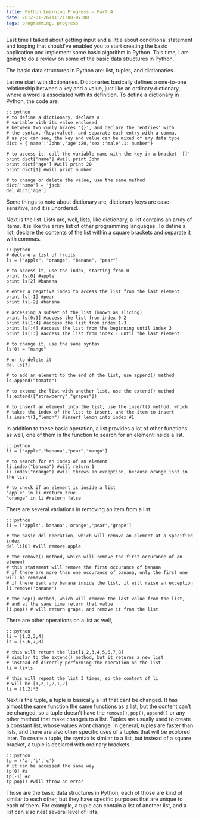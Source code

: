 ```yaml
---
title: Python Learning Progress – Part 4
date: 2012-01-26T11:21:00+07:00
tags: programming, progress
---
```


Last time I talked about getting input and a little about conditional
statement and looping that should’ve enabled you to start creating the
basic application and implement some basic algorithm in Python. This
time, I am going to do a review on some of the basic data structures in
Python.

The basic data structures in Python are: list, tuples, and dictionaries.

Let me start with dictionaries. Dictionaries basically defines a
one-to-one relationship between a key and a value, just like an ordinary
dictionary, where a word is associated with its definition. To define a
dictionary in Python, the code are:

    :::python
    # to define a dictionary, declare a
    # variable with its value enclosed
    # between two curly braces '{}', and declare the 'entries' with
    # the syntax, {key:value}, and separate each entry with a comma,
    # as you can see, the key and value can be mixed of any data type
    dict = {'name':'John','age':20,'sex':'male',1:'number'}

    # to access it, call the variable name with the key in a bracket '[]'
    print dict['name'] #will print John
    print dict['age'] #will print 20
    print dict[1] #will print number

    # to change or delete the value, use the same method
    dict['name'] = 'jack'
    del dict['age']

Some things to note about dictionary are, dictionary keys are
case-sensitive, and it is unordered.

Next is the list. Lists are, well, lists, like dictionary, a list
contains an array of items. It is like the array list of other
programming languages. To define a list, declare the contents of the
list within a square brackets and separate it with commas.

    :::python
    # declare a list of fruits
    ls = ["apple", "orange", "banana", "pear"]

    # to access it, use the index, starting from 0
    print ls[0] #apple
    print ls[2] #banana

    # enter a negative index to access the list from the last element
    print ls[-1] #pear
    print ls[-2] #banana

    # accessing a subset of the list (known as slicing)
    print ls[0:3] #access the list from index 0-2
    print ls[1:4] #access the list from index 1-3
    print ls[:4] #access the list from the beginning until index 3
    print ls[1:] #access the list from index 1 until the last element

    # to change it, use the same syntax
    ls[0] = "mango"

    # or to delete it
    del ls[3]

    # to add an element to the end of the list, use append() method
    ls.append("tomato")

    # to extend the list with another list, use the extend() method
    ls.extend(["strawberry","grapes"])

    # to insert an element into the list, use the insert() method, which
    # takes the index of the list to insert, and the item to insert
    ls.insert(1,"lemon") #insert lemon into index #1

In addition to these basic operation, a list provides a lot of other
functions as well, one of them is the function to search for an element
inside a list.

    :::python
    li = ["apple","banana","pear","mango"]

    # to search for an index of an element
    li.index("banana") #will return 1
    li.index("orange") #will throws an exception, because orange isnt in the list

    # to check if an element is inside a list
    "apple" in li #return true
    "orange" in li #return false

There are several variations in removing an item from a list:

    :::python
    li = ['apple','banana','orange','pear','grape']

    # the basic del operation, which will remove an element at a specified index
    del li[0] #will remove apple

    # the remove() method, which will remove the first occurance of an element
    # this statement will remove the first occurance of banana
    # if there are more than one occurance of banana, only the first one will be removed
    # if there isnt any banana inside the list, it will raise an exception
    li.remove('banana')

    # the pop() method, which will remove the last value from the list,
    # and at the same time return that value
    li.pop() # will return grape, and remove it from the list

There are other operations on a list as well,

    :::python
    li = [1,2,3,4]
    ls = [5,6,7,8]

    # this will return the list[1,2,3,4,5,6,7,8]
    # similar to the extend() method, but it returns a new list
    # instead of directly performing the operation on the list
    li = li+ls

    # this will repeat the list 3 times, so the content of li
    # will be [1,2,1,2,1,2]
    li = [1,2]*3

Next is the tuple, a tuple is basically a list that cant be changed. It
has almost the same function the same functions as a list, but the
content can’t be changed, so a tuple doesn’t have the `remove()`, `pop()`,
`append()` or any other method that make changes to a list. Tuples are
usually used to create a constant list, whose values wont change. In
general, tuples are faster than lists, and there are also other specific
uses of a tuples that will be explored later. To create a tuple, the
syntax is similar to a list, but instead of a square bracket, a tuple is
declared with ordinary brackets.

    :::python
    tp = ('a','b','c')
    # it can be accessed the same way
    tp[0] #a
    tp[-1] #c
    tp.pop() #will throw an error

Those are the basic data structures in Python, each of those are kind of
similar to each other, but they have specific purposes that are unique
to each of them. For example, a tuple can contain a list of another
list, and a list can also nest several level of lists.

